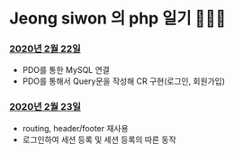 # Jeong siwon 의 php 일기 🥕🥕🥕
### [2020년 2월 22일](./2021-02-22.md) 
- PDO를 통한 MySQL 연결
- PDO를 통해서 Query문을 작성해 CR 구현(로그인, 회원가입)
### [2020년 2월 23일](./2021-02-23.md)  
- routing, header/footer 재사용
- 로그인하여 세션 등록 및 세션 등록의 따른 동작